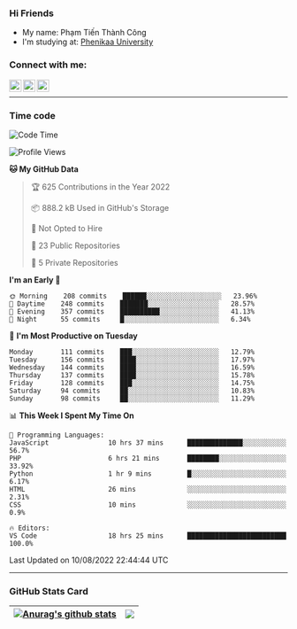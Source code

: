 ### Hi Friends

- My name: Phạm Tiến Thành Công
- I'm studying at: [Phenikaa University]


### Connect with me:
[<img align="left" alt="PhamTienThanhCong | Facebook" width="22px" src="https://upload.wikimedia.org/wikipedia/commons/thumb/1/16/Facebook-icon-1.png/640px-Facebook-icon-1.png" />][facebook]
[<img align="left" alt="PhamTienThanhCong | Zalo" width="22px" src="https://www.anphatpc.com.vn/template/anphat_2020v2/images/icon-zalo.jpg" />][zalo]
[<img align="left" alt="PhamTienThanhCong | LinkedIn" width="22px" src="https://cdn3.iconfinder.com/data/icons/inficons/512/linkedin.png" />][linkedin]

<br />

---

### Time code

<!--START_SECTION:waka-->
![Code Time](http://img.shields.io/badge/Code%20Time-511%20hrs%2045%20mins-blue)

![Profile Views](http://img.shields.io/badge/Profile%20Views-6-blue)

**🐱 My GitHub Data** 

> 🏆 625 Contributions in the Year 2022
 > 
> 📦 888.2 kB Used in GitHub's Storage 
 > 
> 🚫 Not Opted to Hire
 > 
> 📜 23 Public Repositories 
 > 
> 🔑 5 Private Repositories  
 > 
**I'm an Early 🐤** 

```text
🌞 Morning    208 commits    ██████░░░░░░░░░░░░░░░░░░░   23.96% 
🌆 Daytime    248 commits    ███████░░░░░░░░░░░░░░░░░░   28.57% 
🌃 Evening    357 commits    ██████████░░░░░░░░░░░░░░░   41.13% 
🌙 Night      55 commits     █░░░░░░░░░░░░░░░░░░░░░░░░   6.34%

```
📅 **I'm Most Productive on Tuesday** 

```text
Monday       111 commits    ███░░░░░░░░░░░░░░░░░░░░░░   12.79% 
Tuesday      156 commits    ████░░░░░░░░░░░░░░░░░░░░░   17.97% 
Wednesday    144 commits    ████░░░░░░░░░░░░░░░░░░░░░   16.59% 
Thursday     137 commits    ████░░░░░░░░░░░░░░░░░░░░░   15.78% 
Friday       128 commits    ███░░░░░░░░░░░░░░░░░░░░░░   14.75% 
Saturday     94 commits     ██░░░░░░░░░░░░░░░░░░░░░░░   10.83% 
Sunday       98 commits     ██░░░░░░░░░░░░░░░░░░░░░░░   11.29%

```


📊 **This Week I Spent My Time On** 

```text
💬 Programming Languages: 
JavaScript               10 hrs 37 mins      ██████████████░░░░░░░░░░░   56.7% 
PHP                      6 hrs 21 mins       ████████░░░░░░░░░░░░░░░░░   33.92% 
Python                   1 hr 9 mins         █░░░░░░░░░░░░░░░░░░░░░░░░   6.17% 
HTML                     26 mins             ░░░░░░░░░░░░░░░░░░░░░░░░░   2.31% 
CSS                      10 mins             ░░░░░░░░░░░░░░░░░░░░░░░░░   0.9%

🔥 Editors: 
VS Code                  18 hrs 25 mins      █████████████████████████   100.0%

```


 Last Updated on 10/08/2022 22:44:44 UTC
<!--END_SECTION:waka-->

---

### GitHub Stats Card

| <a href="https://github.com/phamtienthanhcong"><img align="center" src="https://github-readme-stats.vercel.app/api?username=PhamTienThanhCong&show_icons=true&include_all_commits=true&theme=buefy&hide_border=true&theme=ocean_dark" alt="Anurag's github stats" /></a> | <a href="https://github.com/phamtienthanhcong"><img align="center" src="https://github-readme-stats.vercel.app/api/top-langs/?username=PhamTienThanhCong&layout=compact&theme=buefy&hide_border=true&theme=ocean_dark" /></a> |
| ------------- | ------------- |

[Phenikaa University]: https://phenikaa-uni.edu.vn/vi
[facebook]: https://www.facebook.com/phamtienthanhcong
[linkedin]: https://linkedin.com/in/phamtienthanhcong
[zalo]: https://zalo.me/0396396332
[tiktok]: https://www.tiktok.com/@phamtienthanhcong
[web]: https://github.com/PhamTienThanhCong/web_dev
[min project]: https://github.com/PhamTienThanhCong/Project-Of-Web
[c and cpp]: https://github.com/PhamTienThanhCong/Code_C_and_Cpro
[python]: https://github.com/PhamTienThanhCong/Python_beginer
